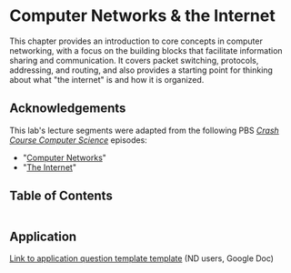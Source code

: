 # Computer Networks & the Internet

This chapter provides an introduction to core concepts in computer networking, with a focus on the building blocks that facilitate information sharing and communication. It covers packet switching, protocols, addressing, and routing, and also provides a starting point for thinking about what "the internet" is and how it is organized.

## Acknowledgements

This lab's lecture segments were adapted from the following PBS *[Crash Course Computer Science](https://www.pbs.org/show/crash-course-computer-science/)* episodes:
- "[Computer Networks](https://www.pbs.org/video/computer-networks-crash-course-computer-science-28-dqjdkc/)"
- "[The Internet](https://www.pbs.org/video/the-internet-crash-course-computer-science-29-oj4vv6/)"

## Table of Contents

```{tableofcontents}
```

## Application

[Link to application question template template](https://docs.google.com/document/d/1qYZRLlZzbZHCGIJEn4Urvpk9uBHouE_psQCsU61lEvE/copy) (ND users, Google Doc)